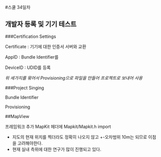 #스쿨 34일차
## 개발자 등록 및 기기 테스트
###Certification Settings

Certificate : 기기에 대한 인증서 서버와 교환

AppID : Bundle Identifier를 

DeviceID : UDID를 등록

_위 세가지를 묶어서 Provisioning으로 파일을 만들어 프로젝트로 보내어 사용_

###Project
Singing

Bundle Identifier

Provisioning


##MapView

프레임워크 추가 MapKit
헤더에 Mapkit/Mapkit.h import

* 지도의 현재 위치를 찍더라도 정확히 나오지 않고 +-오차범위 10m는 되므로 이점을 고려해야한다.
* 현재 실내 측위에 대한 연구가 많이 진행되고 있다.

